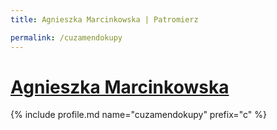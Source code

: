 ```yaml
---
title: Agnieszka Marcinkowska | Patromierz

permalink: /cuzamendokupy
---
```


# [Agnieszka Marcinkowska](https://patronite.pl/cuzamendokupy)

{% include profile.md name="cuzamendokupy" prefix="c" %}
